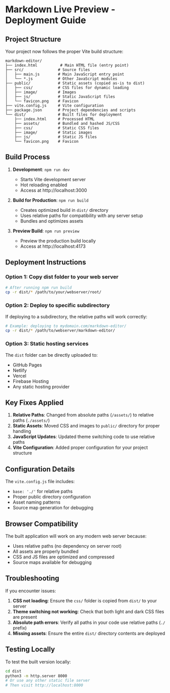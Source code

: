 # Markdown Live Preview - Deployment Guide

## Project Structure

Your project now follows the proper Vite build structure:

```
markdown-editor/
├── index.html          # Main HTML file (entry point)
├── src/               # Source files
│   ├── main.js        # Main JavaScript entry point
│   └── *.js           # Other JavaScript modules
├── public/            # Static assets (copied as-is to dist)
│   ├── css/           # CSS files for dynamic loading
│   ├── image/         # Images
│   ├── js/            # Static JavaScript files
│   └── favicon.png    # Favicon
├── vite.config.js     # Vite configuration
├── package.json       # Project dependencies and scripts
└── dist/              # Built files for deployment
    ├── index.html     # Processed HTML
    ├── assets/        # Bundled and hashed JS/CSS
    ├── css/           # Static CSS files
    ├── image/         # Static images
    ├── js/            # Static JS files
    └── favicon.png    # Favicon
```

## Build Process

1. **Development**: `npm run dev`
   - Starts Vite development server
   - Hot reloading enabled
   - Access at http://localhost:3000

2. **Build for Production**: `npm run build`
   - Creates optimized build in `dist/` directory
   - Uses relative paths for compatibility with any server setup
   - Bundles and optimizes assets

3. **Preview Build**: `npm run preview`
   - Preview the production build locally
   - Access at http://localhost:4173

## Deployment Instructions

### Option 1: Copy dist folder to your web server
```bash
# After running npm run build
cp -r dist/* /path/to/your/webserver/root/
```

### Option 2: Deploy to specific subdirectory
If deploying to a subdirectory, the relative paths will work correctly:
```bash
# Example: deploying to mydomain.com/markdown-editor/
cp -r dist/* /path/to/webserver/markdown-editor/
```

### Option 3: Static hosting services
The `dist` folder can be directly uploaded to:
- GitHub Pages
- Netlify
- Vercel
- Firebase Hosting
- Any static hosting provider

## Key Fixes Applied

1. **Relative Paths**: Changed from absolute paths (`/assets/`) to relative paths (`./assets/`)
2. **Static Assets**: Moved CSS and images to `public/` directory for proper handling
3. **JavaScript Updates**: Updated theme switching code to use relative paths
4. **Vite Configuration**: Added proper configuration for your project structure

## Configuration Details

The `vite.config.js` file includes:
- `base: './'` for relative paths
- Proper public directory configuration
- Asset naming patterns
- Source map generation for debugging

## Browser Compatibility

The built application will work on any modern web server because:
- Uses relative paths (no dependency on server root)
- All assets are properly bundled
- CSS and JS files are optimized and compressed
- Source maps available for debugging

## Troubleshooting

If you encounter issues:

1. **CSS not loading**: Ensure the `css/` folder is copied from `dist/` to your server
2. **Theme switching not working**: Check that both light and dark CSS files are present
3. **Absolute path errors**: Verify all paths in your code use relative paths (`./` prefix)
4. **Missing assets**: Ensure the entire `dist/` directory contents are deployed

## Testing Locally

To test the built version locally:
```bash
cd dist
python3 -m http.server 8000
# Or use any other static file server
# Then visit http://localhost:8000
```
